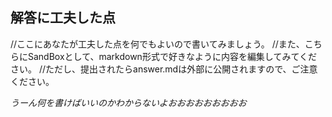 ## 解答に工夫した点
//ここにあなたが工夫した点を何でもよいので書いてみましょう。
//また、こちらにSandBoxとして、markdown形式で好きなように内容を編集してみてください。
//ただし、提出されたらanswer.mdは外部に公開されますので、ご注意ください。



*うーん何を書けばいいのかわからないよおおおおおおおおお*



